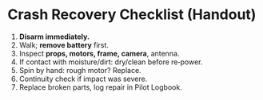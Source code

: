 # Crash Recovery Checklist (Handout)

1. **Disarm immediately.**  
2. Walk; **remove battery** first.  
3. Inspect **props, motors, frame, camera**, antenna.  
4. If contact with moisture/dirt: dry/clean before re‑power.  
5. Spin by hand: rough motor? Replace.  
6. Continuity check if impact was severe.  
7. Replace broken parts, log repair in Pilot Logbook.
